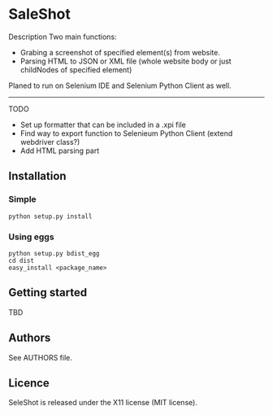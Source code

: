 SaleShot
====================

Description
Two main functions:

* Grabing a screenshot of specified element(s) from website.
* Parsing HTML to JSON or XML file (whole website body or just childNodes of specified element)

Planed to run on Selenium IDE and Selenium Python Client as well.

-----------

TODO

* Set up formatter that can be included in a .xpi file
* Find way to export function to Selenieum Python Client (extend webdriver class?)
* Add HTML parsing part




Installation
------------

### Simple

    python setup.py install

### Using eggs

    python setup.py bdist_egg
    cd dist
    easy_install <package_name>

Getting started
---------------

TBD

Authors
-------

See AUTHORS file.

Licence
-------

SeleShot is released under the X11 license (MIT license).
